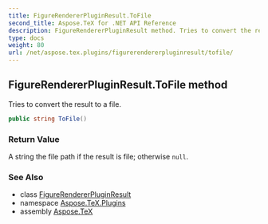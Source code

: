 ```yaml
---
title: FigureRendererPluginResult.ToFile
second_title: Aspose.TeX for .NET API Reference
description: FigureRendererPluginResult method. Tries to convert the result to a file
type: docs
weight: 80
url: /net/aspose.tex.plugins/figurerendererpluginresult/tofile/
---
```

## FigureRendererPluginResult.ToFile method

Tries to convert the result to a file.

```csharp
public string ToFile()
```

### Return Value

A string the file path if the result is file; otherwise `null`.

### See Also

* class [FigureRendererPluginResult](../)
* namespace [Aspose.TeX.Plugins](../../figurerendererpluginresult/)
* assembly [Aspose.TeX](../../../)


